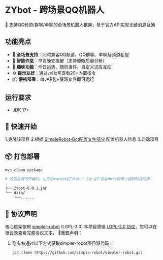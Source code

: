 # ZYbot - 跨场景QQ机器人

🌟 支持QQ频道/群聊/单聊的全场景机器人框架，基于官方API实现无缝消息互通

## 功能亮点
- 🚀 **全场景支持**：同时兼容QQ频道、QQ群聊、单聊及频道私信
- 📅 **智能作息**：早安晚安提醒（支持睡眠质量分析）
- 🔮 **趣味功能**：今日运势、随机事件、自定义词库互动
- ⚙️ **提示友好**：通过`/帮助`可查看20+内置指令
- 📦 **便携部署**：单JAR包+资源文件即可运行

## 运行要求
- JDK 17+

## 🚀 快速开始
1.克隆该项目
2.根据 [SimpleRobot-Bot配置文件部分](https://simbot.forte.love/component-qq-guild-bot-config.html) 配置机器人信息
3.启动项目

## 📦 打包部署
```bash
mvn clean package

# 放置在运行环境时，生成的target/ZYbot-*.jar文件需与data目录一起移动且同级：
.
├── ZYbot-0.0.1.jar
└── data/
    └──......
```

## 📜 协议声明
核心框架依赖 [simpler-robot](https://github.com/simple-robot/simpler-robot) (LGPL-3.0)
本项目遵循 [LGPL-3.0 协议](LICENSE)，您可以在根目录查看完整协议文本。
📌重要声明：
1. 您有权通过以下方式获取simpler-robot项目源代码：
   ```bash
   git clone https://github.com/simple-robot/simpler-robot.git
   ```